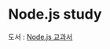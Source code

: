 # Node.js study
도서 : [Node.js 교과서](https://www.aladin.co.kr/shop/wproduct.aspx?ItemId=158379304, "book link")
